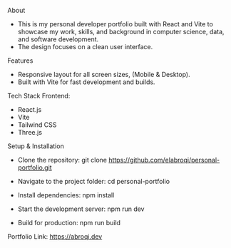 About
- This is my personal developer portfolio built with React and Vite to showcase my work, skills, and background in computer science, data, and software development.
- The design focuses on a clean user interface.

Features
- Responsive layout for all screen sizes, (Mobile & Desktop).
- Built with Vite for fast development and builds.

Tech Stack
Frontend:
- React.js
- Vite
- Tailwind CSS
- Three.js


Setup & Installation
- Clone the repository:
  git clone https://github.com/elabroqi/personal-portfolio.git

- Navigate to the project folder:
  cd personal-portfolio

- Install dependencies:
  npm install

- Start the development server:
  npm run dev

- Build for production:
  npm run build


Portfolio Link:
https://abroqi.dev
